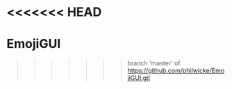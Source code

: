 <<<<<<< HEAD
=======
# EmojiGUI
>>>>>>> branch 'master' of https://github.com/philwicke/EmojiGUI.git
